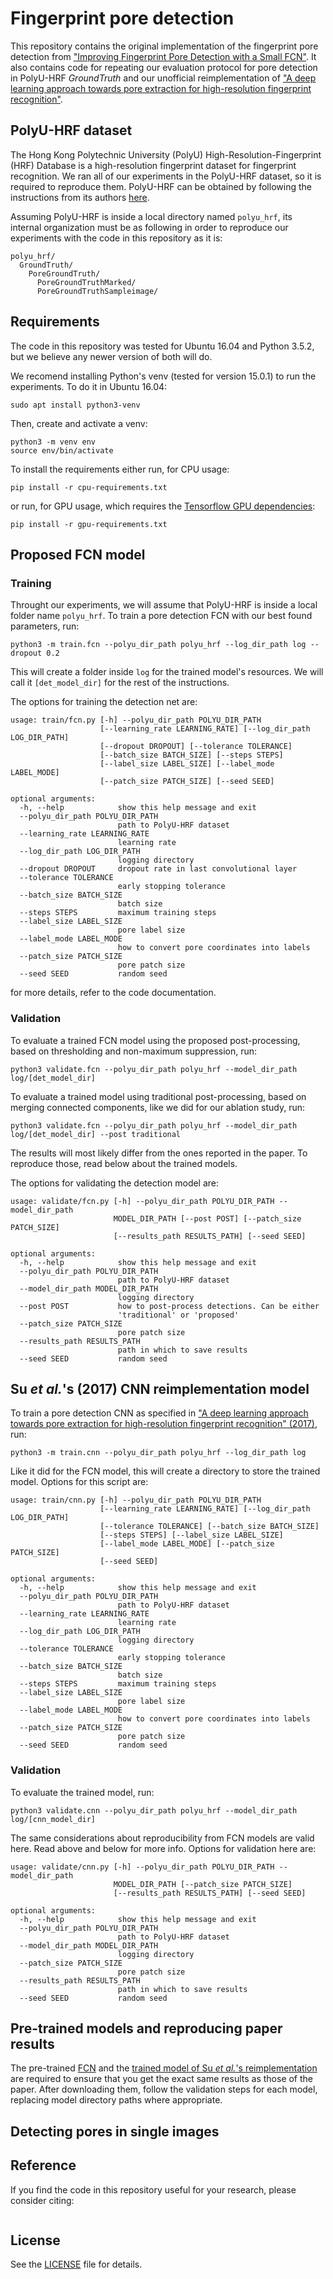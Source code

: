 # Fingerprint pore detection
This repository contains the original implementation of the fingerprint pore detection from ["Improving Fingerprint Pore Detection with a Small FCN"](). It also contains code for repeating our evaluation protocol for pore detection in PolyU-HRF _GroundTruth_ and our unofficial reimplementation of ["A deep learning approach towards pore extraction for high-resolution fingerprint recognition"](https://ieeexplore.ieee.org/document/7952518/).

## PolyU-HRF dataset
The Hong Kong Polytechnic University (PolyU) High-Resolution-Fingerprint (HRF) Database is a high-resolution fingerprint dataset for fingerprint recognition. We ran all of our experiments in the PolyU-HRF dataset, so it is required to reproduce them. PolyU-HRF can be obtained by following the instructions from its authors [here](http://www4.comp.polyu.edu.hk/~biometrics/HRF/HRF_old.htm).

Assuming PolyU-HRF is inside a local directory named `polyu_hrf`, its internal organization must be as following in order to reproduce our experiments with the code in this repository as it is:
```
polyu_hrf/
  GroundTruth/
    PoreGroundTruth/
      PoreGroundTruthMarked/
      PoreGroundTruthSampleimage/
```

## Requirements
The code in this repository was tested for Ubuntu 16.04 and Python 3.5.2, but we believe any newer version of both will do.

We recomend installing Python's venv (tested for version 15.0.1) to run the experiments. To do it in Ubuntu 16.04:
```
sudo apt install python3-venv
```

Then, create and activate a venv:
```
python3 -m venv env
source env/bin/activate
```

To install the requirements either run, for CPU usage:
```
pip install -r cpu-requirements.txt
```
or run, for GPU usage, which requires the [Tensorflow GPU dependencies](https://www.tensorflow.org/install/gpu):
```
pip install -r gpu-requirements.txt
```

## Proposed FCN model
### Training
Throught our experiments, we will assume that PolyU-HRF is inside a local folder name `polyu_hrf`. To train a pore detection FCN with our best found parameters, run:
```
python3 -m train.fcn --polyu_dir_path polyu_hrf --log_dir_path log --dropout 0.2
```
This will create a folder inside `log` for the trained model's resources. We will call it `[det_model_dir]` for the rest of the instructions.

The options for training the detection net are:
```
usage: train/fcn.py [-h] --polyu_dir_path POLYU_DIR_PATH
                    [--learning_rate LEARNING_RATE] [--log_dir_path LOG_DIR_PATH]
                    [--dropout DROPOUT] [--tolerance TOLERANCE]
                    [--batch_size BATCH_SIZE] [--steps STEPS]
                    [--label_size LABEL_SIZE] [--label_mode LABEL_MODE]
                    [--patch_size PATCH_SIZE] [--seed SEED]

optional arguments:
  -h, --help            show this help message and exit
  --polyu_dir_path POLYU_DIR_PATH
                        path to PolyU-HRF dataset
  --learning_rate LEARNING_RATE
                        learning rate
  --log_dir_path LOG_DIR_PATH
                        logging directory
  --dropout DROPOUT     dropout rate in last convolutional layer
  --tolerance TOLERANCE
                        early stopping tolerance
  --batch_size BATCH_SIZE
                        batch size
  --steps STEPS         maximum training steps
  --label_size LABEL_SIZE
                        pore label size
  --label_mode LABEL_MODE
                        how to convert pore coordinates into labels
  --patch_size PATCH_SIZE
                        pore patch size
  --seed SEED           random seed
```
for more details, refer to the code documentation.

### Validation
To evaluate a trained FCN model using the proposed post-processing, based on thresholding and non-maximum suppression, run:
```
python3 validate.fcn --polyu_dir_path polyu_hrf --model_dir_path log/[det_model_dir]
```
To evaluate a trained model using traditional post-processing, based on merging connected components, like we did for our ablation study, run:
```
python3 validate.fcn --polyu_dir_path polyu_hrf --model_dir_path log/[det_model_dir] --post traditional
```
The results will most likely differ from the ones reported in the paper. To reproduce those, read below about the trained models.

The options for validating the detection model are:
```
usage: validate/fcn.py [-h] --polyu_dir_path POLYU_DIR_PATH --model_dir_path
                       MODEL_DIR_PATH [--post POST] [--patch_size PATCH_SIZE]
                       [--results_path RESULTS_PATH] [--seed SEED]

optional arguments:
  -h, --help            show this help message and exit
  --polyu_dir_path POLYU_DIR_PATH
                        path to PolyU-HRF dataset
  --model_dir_path MODEL_DIR_PATH
                        logging directory
  --post POST           how to post-process detections. Can be either
                        'traditional' or 'proposed'
  --patch_size PATCH_SIZE
                        pore patch size
  --results_path RESULTS_PATH
                        path in which to save results
  --seed SEED           random seed

```

## Su _et al._'s (2017) CNN reimplementation model
To train a pore detection CNN as specified in ["A deep learning approach towards pore extraction for high-resolution fingerprint recognition" (2017)](https://ieeexplore.ieee.org/document/7952518/), run:
```
python3 -m train.cnn --polyu_dir_path polyu_hrf --log_dir_path log
```
Like it did for the FCN model, this will create a directory to store the trained model.
Options for this script are:
```
usage: train/cnn.py [-h] --polyu_dir_path POLYU_DIR_PATH
                    [--learning_rate LEARNING_RATE] [--log_dir_path LOG_DIR_PATH]
                    [--tolerance TOLERANCE] [--batch_size BATCH_SIZE]
                    [--steps STEPS] [--label_size LABEL_SIZE]
                    [--label_mode LABEL_MODE] [--patch_size PATCH_SIZE]
                    [--seed SEED]

optional arguments:
  -h, --help            show this help message and exit
  --polyu_dir_path POLYU_DIR_PATH
                        path to PolyU-HRF dataset
  --learning_rate LEARNING_RATE
                        learning rate
  --log_dir_path LOG_DIR_PATH
                        logging directory
  --tolerance TOLERANCE
                        early stopping tolerance
  --batch_size BATCH_SIZE
                        batch size
  --steps STEPS         maximum training steps
  --label_size LABEL_SIZE
                        pore label size
  --label_mode LABEL_MODE
                        how to convert pore coordinates into labels
  --patch_size PATCH_SIZE
                        pore patch size
  --seed SEED           random seed
```

### Validation
To evaluate the trained model, run:
```
python3 validate.cnn --polyu_dir_path polyu_hrf --model_dir_path log/[cnn_model_dir]
```
The same considerations about reproducibility from FCN models are valid here. Read above and below for more info.
Options for validation here are:
```
usage: validate/cnn.py [-h] --polyu_dir_path POLYU_DIR_PATH --model_dir_path
                       MODEL_DIR_PATH [--patch_size PATCH_SIZE]
                       [--results_path RESULTS_PATH] [--seed SEED]

optional arguments:
  -h, --help            show this help message and exit
  --polyu_dir_path POLYU_DIR_PATH
                        path to PolyU-HRF dataset
  --model_dir_path MODEL_DIR_PATH
                        logging directory
  --patch_size PATCH_SIZE
                        pore patch size
  --results_path RESULTS_PATH
                        path in which to save results
  --seed SEED           random seed

```

## Pre-trained models and reproducing paper results
The pre-trained [FCN]() and the [trained model of Su _et al._'s reimplementation]() are required to ensure that you get the exact same results as those of the paper. After downloading them, follow the validation steps for each model, replacing model directory paths where appropriate.

## Detecting pores in single images

## Reference
If you find the code in this repository useful for your research, please consider citing:
```
```

## License
See the [LICENSE](LICENSE) file for details.
